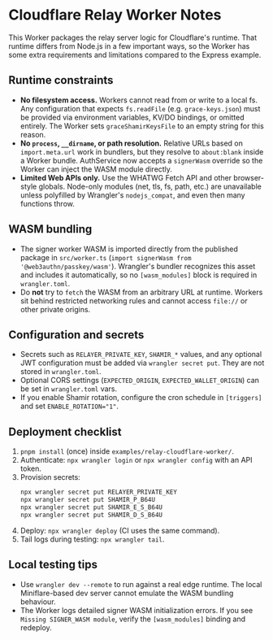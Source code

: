 # Cloudflare Relay Worker Notes

This Worker packages the relay server logic for Cloudflare's runtime. That
runtime differs from Node.js in a few important ways, so the Worker has some
extra requirements and limitations compared to the Express example.

## Runtime constraints

- **No filesystem access.** Workers cannot read from or write to a local fs.
  Any configuration that expects `fs.readFile` (e.g. `grace-keys.json`) must be
  provided via environment variables, KV/DO bindings, or omitted entirely. The
  Worker sets `graceShamirKeysFile` to an empty string for this reason.
- **No `process`, `__dirname`, or path resolution.** Relative URLs based on
  `import.meta.url` work in bundlers, but they resolve to `about:blank` inside a
  Worker bundle. AuthService now accepts a `signerWasm` override so the Worker
  can inject the WASM module directly.
- **Limited Web APIs only.** Use the WHATWG Fetch API and other browser-style
  globals. Node-only modules (net, tls, fs, path, etc.) are unavailable unless
  polyfilled by Wrangler's `nodejs_compat`, and even then many functions throw.

## WASM bundling

- The signer worker WASM is imported directly from the published package in
  `src/worker.ts` (`import signerWasm from '@web3authn/passkey/wasm'`).
  Wrangler's bundler recognizes this asset and includes it automatically, so no
  `[wasm_modules]` block is required in `wrangler.toml`.
- Do **not** try to `fetch` the WASM from an arbitrary URL at runtime. Workers
  sit behind restricted networking rules and cannot access `file://` or other
  private origins.

## Configuration and secrets

- Secrets such as `RELAYER_PRIVATE_KEY`, `SHAMIR_*` values, and any optional
  JWT configuration must be added via `wrangler secret put`. They are not stored
  in `wrangler.toml`.
- Optional CORS settings (`EXPECTED_ORIGIN`, `EXPECTED_WALLET_ORIGIN`) can be
  set in `wrangler.toml` vars.
- If you enable Shamir rotation, configure the cron schedule in `[triggers]`
  and set `ENABLE_ROTATION="1"`.

## Deployment checklist

1. `pnpm install` (once) inside `examples/relay-cloudflare-worker/`.
2. Authenticate: `npx wrangler login` or `npx wrangler config` with an API
   token.
3. Provision secrets:
   ```bash
   npx wrangler secret put RELAYER_PRIVATE_KEY
   npx wrangler secret put SHAMIR_P_B64U
   npx wrangler secret put SHAMIR_E_S_B64U
   npx wrangler secret put SHAMIR_D_S_B64U
   ```
4. Deploy: `npx wrangler deploy` (CI uses the same command).
5. Tail logs during testing: `npx wrangler tail`.

## Local testing tips

- Use `wrangler dev --remote` to run against a real edge runtime. The local
  Miniflare-based dev server cannot emulate the WASM bundling behaviour.
- The Worker logs detailed signer WASM initialization errors. If you see
  `Missing SIGNER_WASM module`, verify the `[wasm_modules]` binding and redeploy.
